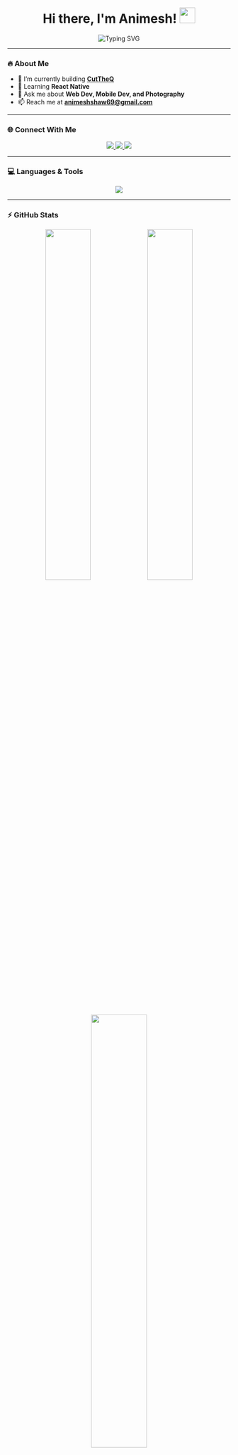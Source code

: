 <h1 align="center">Hi there, I'm Animesh! <img src="https://media.giphy.com/media/hvRJCLFzcasrR4ia7z/giphy.gif" width="35" /></h1>

<p align="center">
  <img src="https://readme-typing-svg.demolab.com?font=Fira+Code&size=24&pause=1000&color=00F5FF&center=true&vCenter=true&width=450&lines=Web+%26+Mobile+Developer;React+Native+Enthusiast;Clean+Coder+%26+Photographer" alt="Typing SVG" />
</p>

---

### 🔥 About Me

- 🔭 I’m currently building **[CutTheQ](https://github.com/iamnithishraja/cut-the-queue.git)**
- 🌱 Learning **React Native**
- 💬 Ask me about **Web Dev, Mobile Dev, and Photography**
- 📫 Reach me at **animeshshaw69@gmail.com**

---

### 🌐 Connect With Me

<p align="center">
  <a href="https://twitter.com/_animesh69" target="_blank">
    <img src="https://img.shields.io/badge/Twitter-%231DA1F2.svg?style=for-the-badge&logo=twitter&logoColor=white" />
  </a>
  <a href="https://instagram.com/animesh.wav" target="_blank">
    <img src="https://img.shields.io/badge/Instagram-%23E4405F.svg?style=for-the-badge&logo=instagram&logoColor=white" />
  </a>
  <a href="https://animeshxdev.netlify.app" target="_blank">
    <img src="https://img.shields.io/badge/Portfolio-%23000000.svg?style=for-the-badge&logo=firefox&logoColor=white" />
  </a>
</p>

---

### 💻 Languages & Tools

<p align="center">
  <img src="https://skillicons.dev/icons?i=html,css,js,ts,react,flutter,dart,nodejs,express,mongodb,mysql,python,java,c,cs,aws,git,vscode" />
  <br />
</p>

---

### ⚡ GitHub Stats

<p align="center">
  <img src="https://github-readme-stats.vercel.app/api?username=animeshog&show_icons=true&theme=tokyonight&border_radius=10" width="45%" />
  <img src="https://github-readme-streak-stats.herokuapp.com/?user=animeshog&theme=tokyonight&border_radius=10" width="45%" />
</p>

<p align="center">
  <img src="https://github-readme-stats.vercel.app/api/top-langs/?username=animeshog&layout=compact&theme=tokyonight&border_radius=10" width="50%" />
</p>

---

### ✨ Fun Fact

> "You can find me either debugging bugs or framing shots through my lens."

---

<p align="center">
  <img src="https://media.giphy.com/media/L8K62iTDkzGX6/giphy.gif" width="150" />
</p>